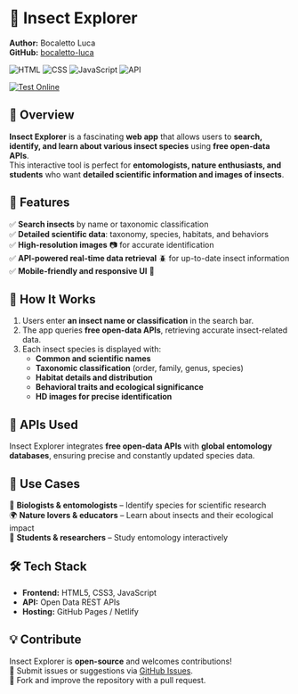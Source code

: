 # 🐞 Insect Explorer

**Author:** Bocaletto Luca  
**GitHub:** [bocaletto-luca](https://github.com/bocaletto-luca)  

![HTML](https://img.shields.io/badge/HTML5-E34F26?style=flat-square&logo=html5&logoColor=white)
![CSS](https://img.shields.io/badge/CSS3-1572B6?style=flat-square&logo=css3&logoColor=white)
![JavaScript](https://img.shields.io/badge/JavaScript-F7DF1E?style=flat-square&logo=javascript&logoColor=black)
![API](https://img.shields.io/badge/API-Free%20Open%20Data-9cf?style=flat-square&logo=bug)

[![Test Online](https://img.shields.io/badge/Test%20Online-Click%20Here-brightgreen?style=for-the-badge)](https://bocaletto-luca.github.io/Insext-Explorer/)

## 📌 Overview

**Insect Explorer** is a fascinating **web app** that allows users to **search, identify, and learn about various insect species** using **free open-data APIs**.  
This interactive tool is perfect for **entomologists, nature enthusiasts, and students** who want **detailed scientific information and images of insects**.

## 🌟 Features

✅ **Search insects** by name or taxonomic classification  
✅ **Detailed scientific data**: taxonomy, species, habitats, and behaviors  
✅ **High-resolution images** 📷 for accurate identification  
✅ **API-powered real-time data retrieval** 🪲 for up-to-date insect information  
✅ **Mobile-friendly and responsive UI** 📱  

## 🚀 How It Works

1. Users enter **an insect name or classification** in the search bar.  
2. The app queries **free open-data APIs**, retrieving accurate insect-related data.  
3. Each insect species is displayed with:
   - **Common and scientific names**  
   - **Taxonomic classification** (order, family, genus, species)  
   - **Habitat details and distribution**  
   - **Behavioral traits and ecological significance**  
   - **HD images for precise identification**  

## 🔗 APIs Used

Insect Explorer integrates **free open-data APIs** with **global entomology databases**, ensuring precise and constantly updated species data.

## 🎯 Use Cases

🦋 **Biologists & entomologists** – Identify species for scientific research  
🌍 **Nature lovers & educators** – Learn about insects and their ecological impact  
🐜 **Students & researchers** – Study entomology interactively  

## 🛠 Tech Stack

- **Frontend:** HTML5, CSS3, JavaScript  
- **API:** Open Data REST APIs  
- **Hosting:** GitHub Pages / Netlify  

## 💡 Contribute

Insect Explorer is **open-source** and welcomes contributions!  
📌 Submit issues or suggestions via [GitHub Issues](https://github.com/bocaletto-luca/insect-explorer/).  
🔧 Fork and improve the repository with a pull request.
